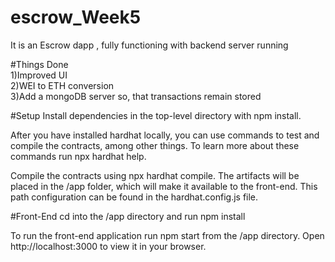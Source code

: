 # escrow_Week5
It is an Escrow dapp , fully functioning with backend server running

#Things Done <br>
  1)Improved UI <br>
  2)WEI to ETH conversion<br>
  3)Add a mongoDB server so, that transactions remain stored<br>

#Setup
Install dependencies in the top-level directory with npm install.

After you have installed hardhat locally, you can use commands to test and compile the contracts, among other things. To learn more about these commands run npx hardhat help.

Compile the contracts using npx hardhat compile. The artifacts will be placed in the /app folder, which will make it available to the front-end. This path configuration can be found in the hardhat.config.js file.

#Front-End
cd into the /app directory and run npm install

To run the front-end application run npm start from the /app directory. Open http://localhost:3000 to view it in your browser.
